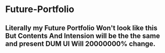 # Future-Portfolio

## Literally  my Future Portfolio  Won't look like this But Contents And Intension will be the the same and present DUM UI Will 20000000% change.

